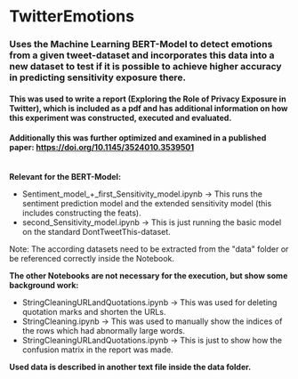 # TwitterEmotions

### Uses the Machine Learning BERT-Model to detect emotions from a given tweet-dataset and incorporates this data into a new dataset to test if it is possible to achieve higher accuracy in predicting sensitivity exposure there.

#### This was used to write a report (Exploring the Role of Privacy Exposure in Twitter), which is included as a pdf and has additional information on how this experiment was constructed, executed and evaluated. 

#### Additionally this was further optimized and examined in a published paper: https://doi.org/10.1145/3524010.3539501
\
__Relevant for the BERT-Model:__
* Sentiment_model\_+\_first_Sensitivity_model.ipynb
&rarr; This runs the sentiment prediction model and the extended sensitivity model (this includes constructing the feats).
* second_Sensitivity_model.ipynb
&rarr; This is just running the basic model on the standard DontTweetThis-dataset.

Note: The according datasets need to be extracted from the "data" folder or be referenced correctly inside the Notebook.

__The other Notebooks are not necessary for the execution, but show some background work:__
* StringCleaningURLandQuotations.ipynb
&rarr; This was used for deleting quotation marks and shorten the URLs.
* StringCleaning.ipynb
&rarr; This was used to manually show the indices of the rows which had abnormally large words.
* StringCleaningURLandQuotations.ipynb
&rarr; This is just to show how the confusion matrix in the report was made.

__Used data is described in another text file inside the data folder.__
